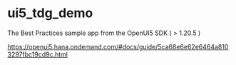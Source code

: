 ui5_tdg_demo
============

The Best Practices sample app from the OpenUI5 SDK ( > 1.20.5 )

https://openui5.hana.ondemand.com/#docs/guide/5ca68e6e62e6464a8103297fbc19cd9c.html
